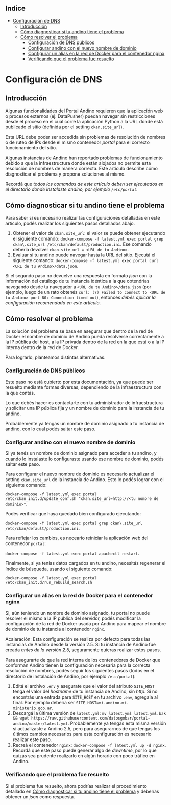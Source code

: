<!-- START doctoc generated TOC please keep comment here to allow auto update -->
<!-- DON'T EDIT THIS SECTION, INSTEAD RE-RUN doctoc TO UPDATE -->
## Indice

- [Configuración de DNS](#configuracion-de-dns)
  - [Introducción](#introduccion)
  - [Cómo diagnosticar si tu andino tiene el problema](#como-diagnosticar-si-tu-andino-tiene-el-problema)
  - [Cómo resolver el problema](#como-resolver-el-problema)
    - [Configuración de DNS públicos](#configuracion-de-dns-publicos)
    - [Configurar andino con el nuevo nombre de dominio](#configurar-andino-con-el-nuevo-nombre-de-dominio)
    - [Configurar un alias en la red de Docker para el contenedor nginx](#configurar-un-alias-en-la-red-de-docker-para-el-contenedor-nginx)
    - [Verificando que el problema fue resuelto](#verificando-que-el-problema-fue-resuelto)

<!-- END doctoc generated TOC please keep comment here to allow auto update -->

# Configuración de DNS

## Introducción

Algunas funcionalidades del Portal Andino requieren que la aplicación web o procesos externos (ej: DataPusher) puedan navegar sin restricciones desde el proceso en el cual corre la aplicación Python a la URL donde está publicado el sitio (definida por el setting `ckan.site_url`).

Esta URL debe poder ser accedida sin problemas de resolución de nombres o de ruteo de IPs desde el mismo contenedor _portal_ para el correcto funcionamiento del sitio.

Algunas instancias de Andino han reportado problemas de funcionamiento debido a que la infraestructura donde están alojados no permite esta resolución de nombres de manera correcta. Este artículo describe cómo diagnosticar el problema y propone soluciones al mismo.

Recordá que _todos los comandos de este artículo deben ser ejecutados en el directorio donde instalaste andino, por ejemplo `/etc/portal`._


## Cómo diagnosticar si tu andino tiene el problema

Para saber si es necesario realizar las configuraciones detalladas en este artículo, podés realizar los siguientes pasos detallados abajo.

1. Obtener el valor de `ckan.site_url`: el valor se puede obtener ejecutando el siguiente comando: `docker-compose -f latest.yml exec portal grep ckan\.site_url /etc/ckan/default/production.ini`. Ese comando debería devolver `ckan.site_url = <URL de tu Andino>`.
2. Evaluar si tu andino puede navegar hasta la URL del sitio. Ejecutá el siguiente comando: `docker-compose -f latest.yml exec portal curl <URL de tu Andino>/data.json`.

Si el segundo paso no devuelve una respuesta en formato _json_ con la información del catálogo de tu instancia idéntica a la que obtendrías navegando desde tu navegador a `<URL de tu Andino>/data.json` (por ejemplo, luego de un rato obtenés `curl: (7) Failed to connect to <URL de tu Andino> port 80: Connection timed out`), entonces _debés aplicar la configuración recomendada en este artículo_.

## Cómo resolver el problema

La solución del problema se basa en asegurar que dentro de la red de Docker el nombre de dominio de Andino pueda resolverse correctamente a la IP pública del host, a la IP privada dentro de la red en la que está o a la IP interna dentro de la red de Docker.

Para lograrlo, planteamos distintas alternativas.

### Configuración de DNS públicos

Este paso no está cubierto por esta documentación, ya que puede ser resuelto mediante formas diversas, dependiendo de la infraestructura con la que contás.

Lo que debés hacer es contactarte con tu administrador de infraestructura y solicitar una IP pública fija y un nombre de dominio para la instancia de tu andino.

Probablemente ya tengas un nombre de dominio asignado a tu instancia de andino, con lo cual podés saltar este paso.

### Configurar andino con el nuevo nombre de dominio

Si ya tenés un nombre de dominio asignado para acceder a tu andino, y cuando lo instalaste lo configuraste usando ese nombre de dominio, podés saltar este paso.

Para configurar el nuevo nombre de dominio es necesario actualizar el setting `ckan.site_url` de la instancia de Andino. Esto lo podés lograr con el siguiente comando:

`docker-compose -f latest.yml exec portal /etc/ckan_init.d/update_conf.sh "ckan.site_url=http://<tu nombre de dominio>"`.

Podés verificar que haya quedado bien configurado ejecutando:

`docker-compose -f latest.yml exec portal grep ckan\.site_url /etc/ckan/default/production.ini`.

Para reflejar los cambios, es neceario reiniciar la aplicación web del contenedor `portal`:

`docker-compose -f latest.yml exec portal apachectl restart`.

Finalmente, si ya tenías datos cargados en tu andino, necesitás regenerar el índice de búsqueda, usando el siguiente comando:

`docker-compose -f latest.yml exec portal /etc/ckan_init.d/run_rebuild_search.sh`

### Configurar un alias en la red de Docker para el contenedor nginx

Si, aún teniendo un nombre de dominio asignado, tu portal no puede resolver el mismo a la IP pública del servidor, podés modificar la configuración de la red de Docker usada por Andino para mapear el nombre de dominio de tu instancia al contenedor `nginx`.

Acalaración: Esta configuración se realiza por defecto para todas las instancias de Andino desde la versión 2.5. Si tu instancia de Andino fue creada *antes de la versión 2.5*, seguramente quieras realizar estos pasos.

Para asegurarte de que la red interna de los contenedores de Docker que conforman Andino tienen la configuración necesaria para la correcta resolución de nombres, podés seguir los siguientes pasos (todos en el directorio de instalación de Andino, por ejemplo `/etc/portal`):

1. Editá el archivo `.env` y asegurate que el valor del atributo `SITE_HOST` tenga el valor del _hostname_ de tu instancia de Andino, sin _http_. Si no encontrás una entrada para `SITE_HOST` en tu archivo `.env`, agregala al final. Por ejemplo debería ser `SITE_HOST=mi-andino.mi-ministerio.gob.ar`.
1. Descargá la última versión de `latest.yml`: `mv latest.yml latest.yml.bak && wget https://raw.githubusercontent.com/datosgobar/portal-andino/master/latest.yml`. Probablemente ya tengas esta misma versión si actualizaste a Andino 2.5, pero para asegurarnos de que tengas los últimos cambios necesarios para esta configuración es necesario realizar este paso.
2. Recreá el contenedor `nginx`: `docker-compose -f latest.yml up -d nginx`. Recordá que este paso puede generar algo de _downtime_, por lo que quizás sea prudente realizarlo en algún horario con poco tráfico en Andino.

### Verificando que el problema fue resuelto

Si el problema fue resuelto, ahora podrías realizar el procedimiento detallado en [Cómo diagnosticar si tu andino tiene el problema](#como-diagnosticar-si-tu-andino-tiene-el-problema) y deberías obtener un _json_ como respuesta.
